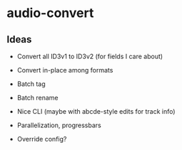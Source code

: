 # audio-convert

## Ideas

- Convert all ID3v1 to ID3v2 (for fields I care about)

- Convert in-place among formats
- Batch tag
- Batch rename
- Nice CLI (maybe with abcde-style edits for track info)
- Parallelization, progressbars
- Override config?
